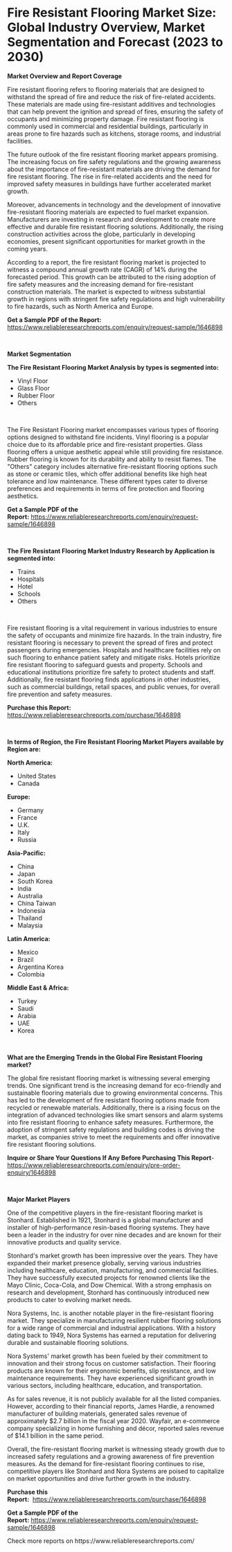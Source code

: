 <p><h1>Fire Resistant Flooring Market Size: Global Industry Overview, Market Segmentation and Forecast (2023 to 2030)</h1></p><p><strong>Market Overview and Report Coverage</strong></p>
<p><p>Fire resistant flooring refers to flooring materials that are designed to withstand the spread of fire and reduce the risk of fire-related accidents. These materials are made using fire-resistant additives and technologies that can help prevent the ignition and spread of fires, ensuring the safety of occupants and minimizing property damage. Fire resistant flooring is commonly used in commercial and residential buildings, particularly in areas prone to fire hazards such as kitchens, storage rooms, and industrial facilities.</p><p>The future outlook of the fire resistant flooring market appears promising. The increasing focus on fire safety regulations and the growing awareness about the importance of fire-resistant materials are driving the demand for fire resistant flooring. The rise in fire-related accidents and the need for improved safety measures in buildings have further accelerated market growth.</p><p>Moreover, advancements in technology and the development of innovative fire-resistant flooring materials are expected to fuel market expansion. Manufacturers are investing in research and development to create more effective and durable fire resistant flooring solutions. Additionally, the rising construction activities across the globe, particularly in developing economies, present significant opportunities for market growth in the coming years.</p><p>According to a report, the fire resistant flooring market is projected to witness a compound annual growth rate (CAGR) of 14% during the forecasted period. This growth can be attributed to the rising adoption of fire safety measures and the increasing demand for fire-resistant construction materials. The market is expected to witness substantial growth in regions with stringent fire safety regulations and high vulnerability to fire hazards, such as North America and Europe.</p></p>
<p><strong>Get a Sample PDF of the Report:</strong> <a href="https://www.reliableresearchreports.com/enquiry/request-sample/1646898">https://www.reliableresearchreports.com/enquiry/request-sample/1646898</a></p>
<p>&nbsp;</p>
<p><strong>Market Segmentation</strong></p>
<p><strong>The Fire Resistant Flooring Market Analysis by types is segmented into:</strong></p>
<p><ul><li>Vinyl Floor</li><li>Glass Floor</li><li>Rubber Floor</li><li>Others</li></ul></p>
<p>&nbsp;</p>
<p><p>The Fire Resistant Flooring market encompasses various types of flooring options designed to withstand fire incidents. Vinyl flooring is a popular choice due to its affordable price and fire-resistant properties. Glass flooring offers a unique aesthetic appeal while still providing fire resistance. Rubber flooring is known for its durability and ability to resist flames. The "Others" category includes alternative fire-resistant flooring options such as stone or ceramic tiles, which offer additional benefits like high heat tolerance and low maintenance. These different types cater to diverse preferences and requirements in terms of fire protection and flooring aesthetics.</p></p>
<p><strong>Get a Sample PDF of the Report:</strong>&nbsp;<a href="https://www.reliableresearchreports.com/enquiry/request-sample/1646898">https://www.reliableresearchreports.com/enquiry/request-sample/1646898</a></p>
<p>&nbsp;</p>
<p><strong>The Fire Resistant Flooring Market Industry Research by Application is segmented into:</strong></p>
<p><ul><li>Trains</li><li>Hospitals</li><li>Hotel</li><li>Schools</li><li>Others</li></ul></p>
<p>&nbsp;</p>
<p><p>Fire resistant flooring is a vital requirement in various industries to ensure the safety of occupants and minimize fire hazards. In the train industry, fire resistant flooring is necessary to prevent the spread of fires and protect passengers during emergencies. Hospitals and healthcare facilities rely on such flooring to enhance patient safety and mitigate risks. Hotels prioritize fire resistant flooring to safeguard guests and property. Schools and educational institutions prioritize fire safety to protect students and staff. Additionally, fire resistant flooring finds applications in other industries, such as commercial buildings, retail spaces, and public venues, for overall fire prevention and safety measures.</p></p>
<p><strong>Purchase this Report:</strong>&nbsp; <a href="https://www.reliableresearchreports.com/purchase/1646898">https://www.reliableresearchreports.com/purchase/1646898</a></p>
<p>&nbsp;</p>
<p><strong>In terms of Region, the Fire Resistant Flooring Market Players available by Region are:</strong></p>
<p>
    <p> <strong> North America: </strong>
        <ul>
            <li>United States</li>
            <li>Canada</li>
        </ul>
        </p> 
    <p> <strong> Europe: </strong>
        <ul>
            <li>Germany</li>
            <li>France</li>
            <li>U.K.</li>
            <li>Italy</li>
            <li>Russia</li>
        </ul>
        </p> 
    <p> <strong> Asia-Pacific: </strong>
        <ul>
            <li>China</li>
            <li>Japan</li>
            <li>South Korea</li>
            <li>India</li>
            <li>Australia</li>
            <li>China Taiwan</li>
            <li>Indonesia</li>
            <li>Thailand</li>
            <li>Malaysia</li>
        </ul>
        </p> 
    <p> <strong> Latin America: </strong>
        <ul>
            <li>Mexico</li>
            <li>Brazil</li>
            <li>Argentina Korea</li>
            <li>Colombia</li>
        </ul>
        </p> 
    <p> <strong> Middle East & Africa: </strong>
        <ul>
            <li>Turkey</li>
            <li>Saudi</li>
            <li>Arabia</li>
            <li>UAE</li>
            <li>Korea</li>
        </ul>
    </p>
    </p>
<p>&nbsp;</p>
<p><strong>What are the Emerging Trends in the Global Fire Resistant Flooring market?</strong></p>
<p><p>The global fire resistant flooring market is witnessing several emerging trends. One significant trend is the increasing demand for eco-friendly and sustainable flooring materials due to growing environmental concerns. This has led to the development of fire resistant flooring options made from recycled or renewable materials. Additionally, there is a rising focus on the integration of advanced technologies like smart sensors and alarm systems into fire resistant flooring to enhance safety measures. Furthermore, the adoption of stringent safety regulations and building codes is driving the market, as companies strive to meet the requirements and offer innovative fire resistant flooring solutions.</p></p>
<p><strong>Inquire or Share Your Questions If Any Before Purchasing This Report</strong>- <a href="https://www.reliableresearchreports.com/enquiry/pre-order-enquiry/1646898">https://www.reliableresearchreports.com/enquiry/pre-order-enquiry/1646898</a></p>
<p>&nbsp;</p>
<p><strong>Major Market Players</strong></p>
<p><p>One of the competitive players in the fire-resistant flooring market is Stonhard. Established in 1921, Stonhard is a global manufacturer and installer of high-performance resin-based flooring systems. They have been a leader in the industry for over nine decades and are known for their innovative products and quality service.</p><p>Stonhard's market growth has been impressive over the years. They have expanded their market presence globally, serving various industries including healthcare, education, manufacturing, and commercial facilities. They have successfully executed projects for renowned clients like the Mayo Clinic, Coca-Cola, and Dow Chemical. With a strong emphasis on research and development, Stonhard has continuously introduced new products to cater to evolving market needs.</p><p>Nora Systems, Inc. is another notable player in the fire-resistant flooring market. They specialize in manufacturing resilient rubber flooring solutions for a wide range of commercial and industrial applications. With a history dating back to 1949, Nora Systems has earned a reputation for delivering durable and sustainable flooring solutions.</p><p>Nora Systems' market growth has been fueled by their commitment to innovation and their strong focus on customer satisfaction. Their flooring products are known for their ergonomic benefits, slip resistance, and low maintenance requirements. They have experienced significant growth in various sectors, including healthcare, education, and transportation.</p><p>As for sales revenue, it is not publicly available for all the listed companies. However, according to their financial reports, James Hardie, a renowned manufacturer of building materials, generated sales revenue of approximately $2.7 billion in the fiscal year 2020. Wayfair, an e-commerce company specializing in home furnishing and décor, reported sales revenue of $14.1 billion in the same period.</p><p>Overall, the fire-resistant flooring market is witnessing steady growth due to increased safety regulations and a growing awareness of fire prevention measures. As the demand for fire-resistant flooring continues to rise, competitive players like Stonhard and Nora Systems are poised to capitalize on market opportunities and drive further growth in the industry.</p></p>
<p><strong>Purchase this Report:</strong>&nbsp;&nbsp;<a href="https://www.reliableresearchreports.com/purchase/1646898">https://www.reliableresearchreports.com/purchase/1646898</a></p>
<p></p>
<p><strong>Get a Sample PDF of the Report:</strong>&nbsp;<a href="https://www.reliableresearchreports.com/enquiry/request-sample/1646898">https://www.reliableresearchreports.com/enquiry/request-sample/1646898</a></p>
<p>Check more reports on https://www.reliableresearchreports.com/</p>